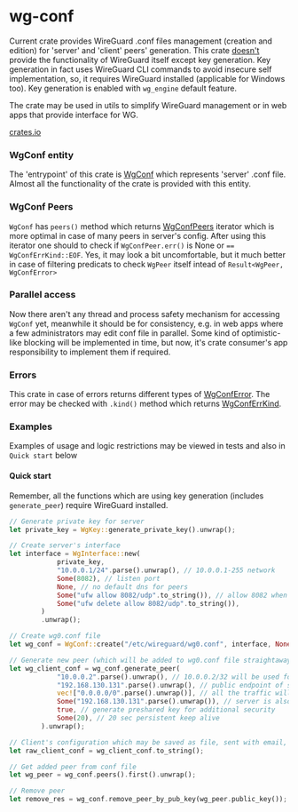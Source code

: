 # wg-conf
Current crate provides WireGuard .conf files management (creation and edition) for 'server' and 'client' peers' generation. This crate <u>doesn't</u> provide the functionality of WireGuard itself except key generation. Key generation in fact uses WireGuard CLI commands to avoid insecure self implementation, so, it requires WireGuard installed (applicable for Windows too). Key generation is enabled with `wg_engine` default feature. 

The crate may be used in utils to simplify WireGuard management or in web apps that provide interface for WG.

[crates.io](https://crates.io/crates/wg-conf)

### WgConf entity
The 'entrypoint' of this crate is [WgConf](https://docs.rs/wf-conf/latest/wg_conf/struct.WgConf.html) which represents 'server' .conf file. Almost all the functionality of the crate is provided with this entity. 

### WgConf Peers
`WgConf` has `peers()` method which returns [WgConfPeers](https://docs.rs/wf-conf/latest/wg_conf/struct.WgConfPeers.html) iterator which is more optimal in case of many peers in server's config. After using this iterator one should to check if `WgConfPeer.err()` is None or `== WgConfErrKind::EOF`. Yes, it may look a bit uncomfortable, but it much better in case of filtering predicats to check `WgPeer` itself intead of `Result<WgPeer, WgConfError>`

### Parallel access
Now there aren't any thread and process safety mechanism for accessing `WgConf` yet, meanwhile it should be for consistency, e.g. in web apps where a few administrators may edit conf file in parallel. Some kind of optimistic-like blocking will be implemented in time, but now, it's crate consumer's app responsibility to implement them if required. 

### Errors
This crate in case of errors returns different types of [WgConfError](https://docs.rs/wf-conf/latest/error/struct.WgConfError.html). The error may be checked with `.kind()` method which returns [WgConfErrKind](https://docs.rs/wf-conf/latest/error/struct.WgConfErrKind.html).

### Examples 
Examples of usage and logic restrictions may be viewed in tests and also in `Quick start` below

#### Quick start
Remember, all the functions which are using key generation (includes `generate_peer`) require WireGuard installed.

```rust
// Generate private key for server
let private_key = WgKey::generate_private_key().unwrap();

// Create server's interface
let interface = WgInterface::new(
            private_key,
            "10.0.0.1/24".parse().unwrap(), // 10.0.0.1-255 network
            Some(8082), // listen port
            None, // no default dns for peers
            Some("ufw allow 8082/udp".to_string()), // allow 8082 when WG is started
            Some("ufw delete allow 8082/udp".to_string()),
        )
        .unwrap();

// Create wg0.conf file
let wg_conf = WgConf::create("/etc/wireguard/wg0.conf", interface, None); // None as we haven't got peers yet

// Generate new peer (which will be added to wg0.conf file straightaway on generation)
let wg_client_conf = wg_conf.generate_peer(
            "10.0.0.2".parse().unwrap(), // 10.0.0.2/32 will be used for this peer
            "192.168.130.131".parse().unwrap(), // public endpoint of server
            vec!["0.0.0.0/0".parse().unwrap()], // all the traffic will be sent through the server
            Some("192.168.130.131".parse().unwrap()), // server is also DNS
            true, // generate preshared key for additional security
            Some(20), // 20 sec persistent keep alive
        ).unwrap();

// Client's configuration which may be saved as file, sent with email, etc.
let raw_client_conf = wg_client_conf.to_string();

// Get added peer from conf file
let wg_peer = wg_conf.peers().first().unwrap();

// Remove peer
let remove_res = wg_conf.remove_peer_by_pub_key(wg_peer.public_key());
```
